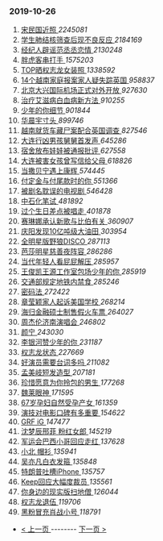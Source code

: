 ### 2019-10-26 
1. [ 宋民国近照 ](https://s.weibo.com/weibo?q=%23%E5%AE%8B%E6%B0%91%E5%9B%BD%E8%BF%91%E7%85%A7%23&Refer=top) *2245081*
1. [ 学生肺结核筛查后现不良反应 ](https://s.weibo.com/weibo?q=%23%E5%AD%A6%E7%94%9F%E8%82%BA%E7%BB%93%E6%A0%B8%E7%AD%9B%E6%9F%A5%E5%90%8E%E7%8E%B0%E4%B8%8D%E8%89%AF%E5%8F%8D%E5%BA%94%23&Refer=top) *2184169*
1. [ 经纪人辟谣范丞丞恋情 ](https://s.weibo.com/weibo?q=%23%E7%BB%8F%E7%BA%AA%E4%BA%BA%E8%BE%9F%E8%B0%A3%E8%8C%83%E4%B8%9E%E4%B8%9E%E6%81%8B%E6%83%85%23&Refer=top) *2130248*
1. [ 胖虎客串打手 ](https://s.weibo.com/weibo?q=%23%E8%83%96%E8%99%8E%E5%AE%A2%E4%B8%B2%E6%89%93%E6%89%8B%23&Refer=top) *1575203*
1. [ TOP晒权志龙女装照 ](https://s.weibo.com/weibo?q=%23TOP%E6%99%92%E6%9D%83%E5%BF%97%E9%BE%99%E5%A5%B3%E8%A3%85%E7%85%A7%23&Refer=top) *1338592*
1. [ 14个越南家庭报案家人疑失踪英国 ](https://s.weibo.com/weibo?q=%2314%E4%B8%AA%E8%B6%8A%E5%8D%97%E5%AE%B6%E5%BA%AD%E6%8A%A5%E6%A1%88%E5%AE%B6%E4%BA%BA%E7%96%91%E5%A4%B1%E8%B8%AA%E8%8B%B1%E5%9B%BD%23&Refer=top) *958837*
1. [ 北京大兴国际机场正式对外开放 ](https://s.weibo.com/weibo?q=%23%E5%8C%97%E4%BA%AC%E5%A4%A7%E5%85%B4%E5%9B%BD%E9%99%85%E6%9C%BA%E5%9C%BA%E6%AD%A3%E5%BC%8F%E5%AF%B9%E5%A4%96%E5%BC%80%E6%94%BE%23&Refer=top) *927630*
1. [ 治疗艾滋病白血病新方法 ](https://s.weibo.com/weibo?q=%23%E6%B2%BB%E7%96%97%E8%89%BE%E6%BB%8B%E7%97%85%E7%99%BD%E8%A1%80%E7%97%85%E6%96%B0%E6%96%B9%E6%B3%95%23&Refer=top) *910255*
1. [ 少年的你细节 ](https://s.weibo.com/weibo?q=%E5%B0%91%E5%B9%B4%E7%9A%84%E4%BD%A0%E7%BB%86%E8%8A%82&Refer=top) *901844*
1. [ 华晨宇寸头 ](https://s.weibo.com/weibo?q=%E5%8D%8E%E6%99%A8%E5%AE%87%E5%AF%B8%E5%A4%B4&Refer=top) *899746*
1. [ 越南就货车藏尸案配合英国调查 ](https://s.weibo.com/weibo?q=%23%E8%B6%8A%E5%8D%97%E5%B0%B1%E8%B4%A7%E8%BD%A6%E8%97%8F%E5%B0%B8%E6%A1%88%E9%85%8D%E5%90%88%E8%8B%B1%E5%9B%BD%E8%B0%83%E6%9F%A5%23&Refer=top) *827546*
1. [ 大连行凶男孩舅舅首发声 ](https://s.weibo.com/weibo?q=%23%E5%A4%A7%E8%BF%9E%E8%A1%8C%E5%87%B6%E7%94%B7%E5%AD%A9%E8%88%85%E8%88%85%E9%A6%96%E5%8F%91%E5%A3%B0%23&Refer=top) *645286*
1. [ 宿舍放布娃娃被通报批评 ](https://s.weibo.com/weibo?q=%23%E5%AE%BF%E8%88%8D%E6%94%BE%E5%B8%83%E5%A8%83%E5%A8%83%E8%A2%AB%E9%80%9A%E6%8A%A5%E6%89%B9%E8%AF%84%23&Refer=top) *627558*
1. [ 大连被害女孩曾写信给父母 ](https://s.weibo.com/weibo?q=%23%E5%A4%A7%E8%BF%9E%E8%A2%AB%E5%AE%B3%E5%A5%B3%E5%AD%A9%E6%9B%BE%E5%86%99%E4%BF%A1%E7%BB%99%E7%88%B6%E6%AF%8D%23&Refer=top) *618826*
1. [ 当撒贝宁遇上康辉 ](https://s.weibo.com/weibo?q=%23%E5%BD%93%E6%92%92%E8%B4%9D%E5%AE%81%E9%81%87%E4%B8%8A%E5%BA%B7%E8%BE%89%23&Refer=top) *574445*
1. [ 付定金与付尾款时的你 ](https://s.weibo.com/weibo?q=%23%E4%BB%98%E5%AE%9A%E9%87%91%E4%B8%8E%E4%BB%98%E5%B0%BE%E6%AC%BE%E6%97%B6%E7%9A%84%E4%BD%A0%23&Refer=top) *551366*
1. [ 被剧名耽误的电视剧 ](https://s.weibo.com/weibo?q=%23%E8%A2%AB%E5%89%A7%E5%90%8D%E8%80%BD%E8%AF%AF%E7%9A%84%E7%94%B5%E8%A7%86%E5%89%A7%23&Refer=top) *546428*
1. [ 中石化笔试 ](https://s.weibo.com/weibo?q=%23%E4%B8%AD%E7%9F%B3%E5%8C%96%E7%AC%94%E8%AF%95%23&Refer=top) *481892*
1. [ 过个生日差点被唱走 ](https://s.weibo.com/weibo?q=%23%E8%BF%87%E4%B8%AA%E7%94%9F%E6%97%A5%E5%B7%AE%E7%82%B9%E8%A2%AB%E5%94%B1%E8%B5%B0%23&Refer=top) *401878*
1. [ 赛琳娜承认新歌与比伯有关 ](https://s.weibo.com/weibo?q=%23%E8%B5%9B%E7%90%B3%E5%A8%9C%E6%89%BF%E8%AE%A4%E6%96%B0%E6%AD%8C%E4%B8%8E%E6%AF%94%E4%BC%AF%E6%9C%89%E5%85%B3%23&Refer=top) *360907*
1. [ 庆阳发现10亿吨级大油田 ](https://s.weibo.com/weibo?q=%23%E5%BA%86%E9%98%B3%E5%8F%91%E7%8E%B010%E4%BA%BF%E5%90%A8%E7%BA%A7%E5%A4%A7%E6%B2%B9%E7%94%B0%23&Refer=top) *303954*
1. [ 全明星版野狼DISCO ](https://s.weibo.com/weibo?q=%23%E5%85%A8%E6%98%8E%E6%98%9F%E7%89%88%E9%87%8E%E7%8B%BCDISCO%23&Refer=top) *287113*
1. [ 芭莎明星慈善夜阵容 ](https://s.weibo.com/weibo?q=%23%E8%8A%AD%E8%8E%8E%E6%98%8E%E6%98%9F%E6%85%88%E5%96%84%E5%A4%9C%E9%98%B5%E5%AE%B9%23&Refer=top) *286286*
1. [ 当代年轻人看屁屁解压 ](https://s.weibo.com/weibo?q=%23%E5%BD%93%E4%BB%A3%E5%B9%B4%E8%BD%BB%E4%BA%BA%E7%9C%8B%E5%B1%81%E5%B1%81%E8%A7%A3%E5%8E%8B%23&Refer=top) *285957*
1. [ 王俊凯王源工作室包场少年的你 ](https://s.weibo.com/weibo?q=%23%E7%8E%8B%E4%BF%8A%E5%87%AF%E7%8E%8B%E6%BA%90%E5%B7%A5%E4%BD%9C%E5%AE%A4%E5%8C%85%E5%9C%BA%E5%B0%91%E5%B9%B4%E7%9A%84%E4%BD%A0%23&Refer=top) *285919*
1. [ 交通部规定地铁内禁食 ](https://s.weibo.com/weibo?q=%23%E4%BA%A4%E9%80%9A%E9%83%A8%E8%A7%84%E5%AE%9A%E5%9C%B0%E9%93%81%E5%86%85%E7%A6%81%E9%A3%9F%23&Refer=top) *285246*
1. [ 密码法 ](https://s.weibo.com/weibo?q=%E5%AF%86%E7%A0%81%E6%B3%95&Refer=top) *272422*
1. [ 章莹颖家人起诉美国学校 ](https://s.weibo.com/weibo?q=%E7%AB%A0%E8%8E%B9%E9%A2%96%E5%AE%B6%E4%BA%BA%E8%B5%B7%E8%AF%89%E7%BE%8E%E5%9B%BD%E5%AD%A6%E6%A0%A1&Refer=top) *268214*
1. [ 海归金融硕士制售假火车票 ](https://s.weibo.com/weibo?q=%23%E6%B5%B7%E5%BD%92%E9%87%91%E8%9E%8D%E7%A1%95%E5%A3%AB%E5%88%B6%E5%94%AE%E5%81%87%E7%81%AB%E8%BD%A6%E7%A5%A8%23&Refer=top) *264027*
1. [ 周杰伦济南演唱会 ](https://s.weibo.com/weibo?q=%23%E5%91%A8%E6%9D%B0%E4%BC%A6%E6%B5%8E%E5%8D%97%E6%BC%94%E5%94%B1%E4%BC%9A%23&Refer=top) *246802*
1. [ 颜宁 ](https://s.weibo.com/weibo?q=%23%E9%A2%9C%E5%AE%81%23&Refer=top) *243030*
1. [ 李银河赞少年的你 ](https://s.weibo.com/weibo?q=%23%E6%9D%8E%E9%93%B6%E6%B2%B3%E8%B5%9E%E5%B0%91%E5%B9%B4%E7%9A%84%E4%BD%A0%23&Refer=top) *231187*
1. [ 权志龙状态 ](https://s.weibo.com/weibo?q=%23%E6%9D%83%E5%BF%97%E9%BE%99%E7%8A%B6%E6%80%81%23&Refer=top) *227669*
1. [ 好演员需要台词多吗 ](https://s.weibo.com/weibo?q=%23%E5%A5%BD%E6%BC%94%E5%91%98%E9%9C%80%E8%A6%81%E5%8F%B0%E8%AF%8D%E5%A4%9A%E5%90%97%23&Refer=top) *211082*
1. [ 孟美岐短发造型 ](https://s.weibo.com/weibo?q=%23%E5%AD%9F%E7%BE%8E%E5%B2%90%E7%9F%AD%E5%8F%91%E9%80%A0%E5%9E%8B%23&Refer=top) *207181*
1. [ 珍惜愿意为你拎包的男生 ](https://s.weibo.com/weibo?q=%23%E7%8F%8D%E6%83%9C%E6%84%BF%E6%84%8F%E4%B8%BA%E4%BD%A0%E6%8B%8E%E5%8C%85%E7%9A%84%E7%94%B7%E7%94%9F%23&Refer=top) *177268*
1. [ 魏莱眼神 ](https://s.weibo.com/weibo?q=%23%E9%AD%8F%E8%8E%B1%E7%9C%BC%E7%A5%9E%23&Refer=top) *171595*
1. [ 67岁孕妇自然受孕产女 ](https://s.weibo.com/weibo?q=%2367%E5%B2%81%E5%AD%95%E5%A6%87%E8%87%AA%E7%84%B6%E5%8F%97%E5%AD%95%E4%BA%A7%E5%A5%B3%23&Refer=top) *161359*
1. [ 演技对电影口碑有多重要 ](https://s.weibo.com/weibo?q=%23%E6%BC%94%E6%8A%80%E5%AF%B9%E7%94%B5%E5%BD%B1%E5%8F%A3%E7%A2%91%E6%9C%89%E5%A4%9A%E9%87%8D%E8%A6%81%23&Refer=top) *154622*
1. [ GRF iG ](https://s.weibo.com/weibo?q=%23GRF%20iG%23&Refer=top) *147477*
1. [ 沈梦辰邢菲 粉红女郎 ](https://s.weibo.com/weibo?q=%E6%B2%88%E6%A2%A6%E8%BE%B0%E9%82%A2%E8%8F%B2%20%E7%B2%89%E7%BA%A2%E5%A5%B3%E9%83%8E&Refer=top) *145219*
1. [ 军运会巴西小哥回应走红 ](https://s.weibo.com/weibo?q=%23%E5%86%9B%E8%BF%90%E4%BC%9A%E5%B7%B4%E8%A5%BF%E5%B0%8F%E5%93%A5%E5%9B%9E%E5%BA%94%E8%B5%B0%E7%BA%A2%23&Refer=top) *137628*
1. [ 小北 帽衫 ](https://s.weibo.com/weibo?q=%E5%B0%8F%E5%8C%97%20%E5%B8%BD%E8%A1%AB&Refer=top) *135941*
1. [ 吴亦凡白衣发箍 ](https://s.weibo.com/weibo?q=%E5%90%B4%E4%BA%A6%E5%87%A1%E7%99%BD%E8%A1%A3%E5%8F%91%E7%AE%8D&Refer=top) *135848*
1. [ 特朗普吐槽iPhone ](https://s.weibo.com/weibo?q=%23%E7%89%B9%E6%9C%97%E6%99%AE%E5%90%90%E6%A7%BDiPhone%23&Refer=top) *135757*
1. [ Keep回应大幅度裁员 ](https://s.weibo.com/weibo?q=%23Keep%E5%9B%9E%E5%BA%94%E5%A4%A7%E5%B9%85%E5%BA%A6%E8%A3%81%E5%91%98%23&Refer=top) *135561*
1. [ 你身边的现实版扫地僧 ](https://s.weibo.com/weibo?q=%23%E4%BD%A0%E8%BA%AB%E8%BE%B9%E7%9A%84%E7%8E%B0%E5%AE%9E%E7%89%88%E6%89%AB%E5%9C%B0%E5%83%A7%23&Refer=top) *126044*
1. [ 权志龙退伍 ](https://s.weibo.com/weibo?q=%23%E6%9D%83%E5%BF%97%E9%BE%99%E9%80%80%E4%BC%8D%23&Refer=top) *119706*
1. [ 黑粉冒充肖战小号 ](https://s.weibo.com/weibo?q=%23%E9%BB%91%E7%B2%89%E5%86%92%E5%85%85%E8%82%96%E6%88%98%E5%B0%8F%E5%8F%B7%23&Refer=top) *118791* 

- [ < 上一页 ](https://github.com/able8/weibo-hot-record/blob/master/2019-10-25.md) -------- [ 下一页 > ](https://github.com/able8/weibo-hot-record/blob/master/2019-10-27.md)